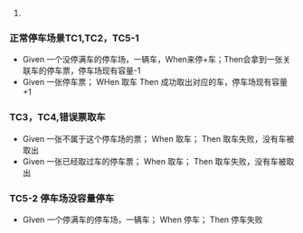 1. 
### 正常停车场景TC1,TC2，TC5-1
- Given 一个没停满车的停车场，一辆车，When来停+车；Then会拿到一张关联车的停车票，停车场现有容量-1
- Given 一张停车票； WHen 取车 Then 成功取出对应的车，停车场现有容量+1

### TC3，TC4,错误票取车
- Given 一张不属于这个停车场的票； When 取车； Then 取车失败，没有车被取出
- Given 一张已经取过车的停车票； When 取车； Then 取车失败，没有车被取出

### TC5-2 停车场没容量停车
- GIven 一个停满车的停车场，一辆车； When 停车； Then 停车失败